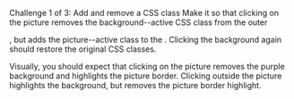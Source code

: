 Challenge 1 of 3: Add and remove a CSS class
Make it so that clicking on the picture removes the background--active CSS class from the outer <div>, but adds the picture--active class to the <img>. Clicking the background again should restore the original CSS classes.

Visually, you should expect that clicking on the picture removes the purple background and highlights the picture border. Clicking outside the picture highlights the background, but removes the picture border highlight.
